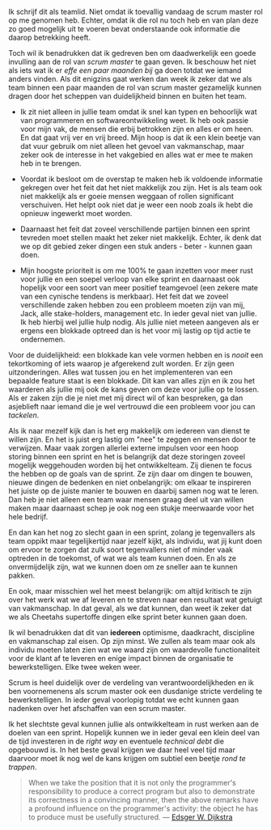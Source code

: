 Ik schrijf dit als teamlid. Niet omdat ik toevallig vandaag de scrum master rol op me genomen heb. Echter, omdat ik die rol nu toch heb en van plan deze zo goed mogelijk uit te voeren bevat onderstaande ook informatie die daarop betrekking heeft.

Toch wil ik benadrukken dat ik gedreven ben om daadwerkelijk een goede invulling aan de rol van *scrum master* te gaan geven. Ik beschouw het niet als iets wat ik er *effe een paar maanden bij* ga doen totdat we iemand anders vinden. Als dit enigzins gaat werken dan week ik zeker dat we als team binnen een paar maanden de rol van scrum master gezamelijk kunnen dragen door het scheppen van duidelijkheid binnen en buiten het team.

* Ik zit niet alleen in jullie team omdat ik snel kan typen en behoorlijk wat van programmeren en softwareontwikkeling weet. Ik heb ook passie voor mijn vak, de mensen die erbij betrokken zijn en alles er om heen. En dat gaat vrij ver en vrij breed. Mijn hoop is dat ik een klein beetje van dat vuur gebruik om niet alleen het gevoel van vakmanschap, maar zeker ook de interesse in het vakgebied en alles wat er mee te maken heb in te brengen.

* Voordat ik besloot om de overstap te maken heb ik voldoende informatie gekregen over het feit dat het niet makkelijk zou zijn. Het is als team ook niet makkelijk als er goeie mensen weggaan of rollen significant verschuiven. Het helpt ook niet dat je weer een noob zoals ik hebt die opnieuw ingewerkt moet worden. 

* Daarnaast het feit dat zoveel verschillende partijen binnen een sprint tevreden moet stellen maakt het zeker niet makkelijk. Echter, ik denk dat we op dit gebied zeker dingen een stuk anders - beter - kunnen gaan doen. 

* Mijn hoogste prioriteit is om me 100% te gaan inzetten voor meer rust voor jullie en een soepel verloop van elke sprint en daarnaast ook hopelijk voor een soort van meer positief teamgevoel (een zekere mate van een cynische tendens is merkbaar). Het feit dat we zoveel verschillende zaken hebben zou een probleem moeten zijn van mij, Jack, alle stake-holders, management etc. In ieder geval niet van jullie. Ik heb hierbij wel jullie hulp nodig. Als jullie niet meteen aangeven als er ergens een blokkade optreed dan is het voor mij lastig op tijd actie te ondernemen. 

Voor de duidelijkheid: een blokkade kan vele vormen hebben en is *nooit* een tekortkoming of iets waarop je afgerekend zult worden. Er zijn geen uitzonderingen. Alles wat tussen jou en het implementeren van een bepaalde feature staat is een blokkade. Dit kan van alles zijn en ik zou het waarderen als jullie mij ook de kans geven om deze voor jullie op te lossen. Als er zaken zijn die je niet met mij direct wil of kan bespreken, ga dan asjeblieft naar iemand die je wel vertrouwd die een probleem voor jou can *tackelen*.

Als ik naar mezelf kijk dan is het erg makkelijk om iedereen van dienst te willen zijn. En het is juist erg lastig om "nee" te zeggen en mensen door te verwijzen. Maar vaak zorgen allerlei externe impulsen voor een hoop storing binnen een sprint en het is belangrijk dat deze storingen zoveel mogelijk weggehouden worden bij het ontwikkelteam. Zij dienen te focus the hebben op de goals van de sprint. Ze zijn daar om dingen te bouwen, nieuwe dingen de bedenken en niet onbelangrijk: om elkaar te inspireren het juiste op de juiste manier te bouwen en daarbij samen nog wat te leren. Dan heb je niet alleen een team waar mensen graag deel uit van willen maken maar daarnaast schep je ook nog een stukje meerwaarde voor het hele bedrijf.

En dan kan het nog zo slecht gaan in een sprint, zolang je tegenvallers als team oppikt maar tegelijkertijd naar jezelf kijkt, als individu, wat jij kunt doen om ervoor te zorgen dat zulk soort tegenvallers niet of minder vaak optreden in de toekomst, of wat we als team kunnen doen. En als ze onvermijdelijk zijn, wat we kunnen doen om ze sneller aan te kunnen pakken. 

En ook, maar misschien wel het meest belangrijk: om altijd kritisch te zijn over het werk wat we af leveren en te streven naar een resultaat wat getuigt van vakmanschap. In dat geval, als we dat kunnen, dan weet ik zeker dat we als Cheetahs supertoffe dingen elke sprint beter kunnen gaan doen.

Ik wil benadrukken dat dit van **iedereen** optimisme, daadkracht, discipline en vakmanschap zal eisen. Op zijn minst. We zullen als team maar ook als individu moeten laten zien wat we waard zijn om waardevolle functionaliteit voor de klant af te leveren en enige impact binnen de organisatie te bewerkstelligen. Elke twee weken weer. 

Scrum is heel duidelijk over de verdeling van verantwoordelijkheden en ik ben voornemenens als scrum master ook een dusdanige stricte verdeling te bewerkstelligen. In ieder geval voorlopig totdat we echt kunnen gaan nadenken over het afschaffen van een scrum master. 

Ik het slechtste geval kunnen jullie als ontwikkelteam in rust werken aan de doelen van een sprint. Hopelijk kunnen we in ieder geval een klein deel van de tijd investeren in de *right way* en eventuele *technical debt* die opgebouwd is. In het beste geval krijgen we daar heel veel tijd maar daarvoor moet ik nog wel de kans krijgen om subtiel een beetje *rond te trappen*.

> When we take the position that it is not only the programmer's responsibility to produce a correct program but also to demonstrate its correctness in a convincing manner, then the above remarks have a profound influence on the programmer's activity: the object he has to produce must be usefully structured. &#8212; [Edsger W. Dijkstra](http://www.cs.utexas.edu/users/EWD/ewd02xx/EWD249.PDF)